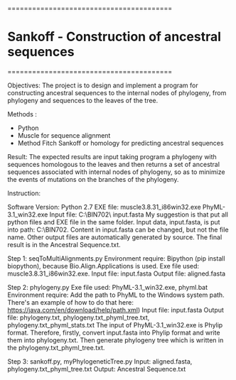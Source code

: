 

========================================
# Sankoff - Construction of ancestral sequences
========================================

Objectives: The project is to design and implement a program for constructing ancestral sequences to the internal nodes of phylogeny, from phylogeny and sequences to the leaves of the tree.

Methods : 
- Python
- Muscle for sequence alignment
- Method Fitch Sankoff or homology for predicting ancestral sequences

Result: The expected results are input taking program a phylogeny with sequences homologous to the leaves and then returns a set of ancestral sequences associated with internal nodes of phylogeny, so as to minimize the events of mutations on the branches of the phylogeny.

Instruction:

Software Version: Python 2.7
EXE file:
  muscle3.8.31_i86win32.exe
  PhyML-3.1_win32.exe
Input file: C:\BIN702\ input.fasta
My suggestion is that put all python files and EXE file in the same folder. Input data, input.fasta, is put into path: C:\BIN702. Content in input.fasta can be changed, but not the file name. Other output files are automatically generated by source. The final result is in the Ancestral Sequence.txt.

Step 1:
seqToMultiAlignments.py
Environment require: Bipython (pip install biopython), because Bio.Align.Applications is used.
Exe file used: muscle3.8.31_i86win32.exe. 
Input file: input.fasta
Output file: aligned.fasta

Step 2:
phylogeny.py
Exe file used: PhyML-3.1_win32.exe, phyml.bat 
Environment require: Add the path to PhyML to the Windows system path. There's an example of how to do that here: https://java.com/en/download/help/path.xml)
Input file: input.fasta
Output file: phylogeny.txt, phylogeny.txt_phyml_tree.txt, phylogeny.txt_phyml_stats.txt
The input of PhyML-3.1_win32.exe is Phylip format. Therefore, firstly, convert input.fasta into Phylip format and write them into phylogeny.txt. Then generate phylogeny tree which is written in the phylogeny.txt_phyml_tree.txt.

Step 3:
sankoff.py, myPhylogeneticTree.py
Input: aligned.fasta, phylogeny.txt_phyml_tree.txt
Output: Ancestral Sequence.txt


